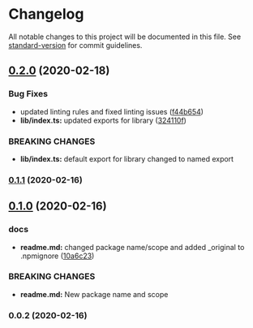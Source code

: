 # Changelog

All notable changes to this project will be documented in this file. See [standard-version](https://github.com/conventional-changelog/standard-version) for commit guidelines.

## [0.2.0](https://github.com/shovelandsandbox/humanid/compare/v0.1.1...v0.2.0) (2020-02-18)


### Bug Fixes

* updated linting rules and fixed linting issues ([f44b654](https://github.com/shovelandsandbox/humanid/commit/f44b654))
* **lib/index.ts:** updated exports for library ([324110f](https://github.com/shovelandsandbox/humanid/commit/324110f))


### BREAKING CHANGES

* **lib/index.ts:** default export for library changed to named export



### [0.1.1](https://github.com/shovelandsandbox/humanid/compare/v0.1.0...v0.1.1) (2020-02-16)



## [0.1.0](https://github.com/shovelandsandbox/humanid/compare/v0.0.2...v0.1.0) (2020-02-16)


### docs

* **readme.md:** changed package name/scope and added _original to .npmignore ([10a6c23](https://github.com/shovelandsandbox/humanid/commit/10a6c23))


### BREAKING CHANGES

* **readme.md:** New package name and scope



### 0.0.2 (2020-02-16)
